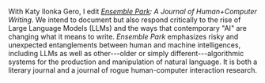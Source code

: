 With Katy Ilonka Gero, I edit [*Ensemble Park*](https://www.ensemblepark.com/)*: A Journal of Human+Computer Writing*.  We intend to document but also respond critically to  the rise of Large Language Models (LLMs) and the ways that contemporary "AI" are changing what it means to write. *Ensemble Park* emphasizes risky and unexpected entanglements between human and machine intelligences, including LLMs as well as other---older or simply different---algorithmic systems for the production and manipulation of natural language. It is both a literary journal and a journal of rogue human-computer interaction research.
